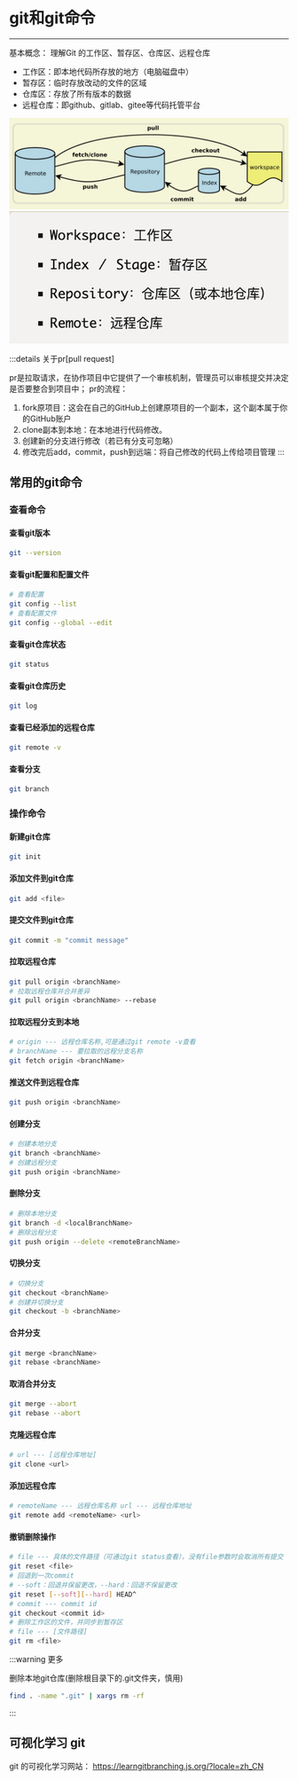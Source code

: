 # git和git命令
---

基本概念：
理解Git 的工作区、暂存区、仓库区、远程仓库
- 工作区：即本地代码所存放的地方（电脑磁盘中）
- 暂存区：临时存放改动的文件的区域
- 仓库区：存放了所有版本的数据
- 远程仓库：即github、gitlab、gitee等代码托管平台

![alt text](image-1.png)
![alt text](image.png)

:::details 关于pr[pull request]

pr是拉取请求，在协作项目中它提供了一个审核机制，管理员可以审核提交并决定是否要整合到项目中；
pr的流程：

1. fork原项目：这会在自己的GitHub上创建原项目的一个副本，这个副本属于你的GitHub账户
2. clone副本到本地：在本地进行代码修改。
3. 创建新的分支进行修改（若已有分支可忽略）
4. 修改完后add，commit，push到远端：将自己修改的代码上传给项目管理
:::

## 常用的git命令

### 查看命令

#### 查看git版本
```bash
git --version
```

#### 查看git配置和配置文件
```bash
# 查看配置
git config --list
# 查看配置文件
git config --global --edit
```

#### 查看git仓库状态
```bash
git status
```
#### 查看git仓库历史
```bash
git log
```

#### 查看已经添加的远程仓库
```bash
git remote -v
```
#### 查看分支
```bash
git branch
```

### 操作命令

#### 新建git仓库
```bash
git init
```

#### 添加文件到git仓库
```bash
git add <file>
```

#### 提交文件到git仓库
```bash
git commit -m "commit message"
```

#### 拉取远程仓库
```bash
git pull origin <branchName>
# 拉取远程仓库并合并差异
git pull origin <branchName> --rebase
```

#### 拉取远程分支到本地
```bash
# origin --- 远程仓库名称,可是通过git remote -v查看
# branchName --- 要拉取的远程分支名称
git fetch origin <branchName>
```

#### 推送文件到远程仓库
```bash
git push origin <branchName>
```

#### 创建分支
```bash
# 创建本地分支
git branch <branchName>
# 创建远程分支
git push origin <branchName>
```

#### 删除分支
```bash
# 删除本地分支
git branch -d <localBranchName>
# 删除远程分支
git push origin --delete <remoteBranchName>

```

#### 切换分支
```bash
# 切换分支
git checkout <branchName>
# 创建并切换分支
git checkout -b <branchName>
```


#### 合并分支
```bash
git merge <branchName>
git rebase <branchName>
```

#### 取消合并分支
```bash
git merge --abort
git rebase --abort
```

#### 克隆远程仓库
```bash
# url --- [远程仓库地址]
git clone <url>
```

#### 添加远程仓库
```bash
# remoteName --- 远程仓库名称 url --- 远程仓库地址
git remote add <remoteName> <url>
```
#### 撤销删除操作
```bash
# file --- 具体的文件路径（可通过git status查看），没有file参数时会取消所有提交
git reset <file>
# 回退到一次commit   
# --soft：回退并保留更改，--hard：回退不保留更改
git reset [--soft][--hard] HEAD^
# commit --- commit id 
git checkout <commit id>
# 删除工作区的文件，并同步到暂存区
# file --- [文件路径]
git rm <file>
```

:::warning 更多

删除本地git仓库(删除根目录下的.git文件夹，慎用)
```bash
find . -name ".git" | xargs rm -rf
```
:::

## 可视化学习 git

git 的可视化学习网站： https://learngitbranching.js.org/?locale=zh_CN
